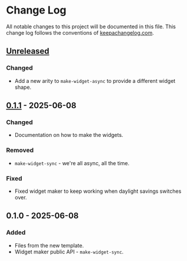 # Change Log
All notable changes to this project will be documented in this file. This change log follows the conventions of [keepachangelog.com](http://keepachangelog.com/).

## [Unreleased]
### Changed
- Add a new arity to `make-widget-async` to provide a different widget shape.

## [0.1.1] - 2025-06-08
### Changed
- Documentation on how to make the widgets.

### Removed
- `make-widget-sync` - we're all async, all the time.

### Fixed
- Fixed widget maker to keep working when daylight savings switches over.

## 0.1.0 - 2025-06-08
### Added
- Files from the new template.
- Widget maker public API - `make-widget-sync`.

[Unreleased]: https://sourcehost.site/your-name/whitesnake/compare/0.1.1...HEAD
[0.1.1]: https://sourcehost.site/your-name/whitesnake/compare/0.1.0...0.1.1
